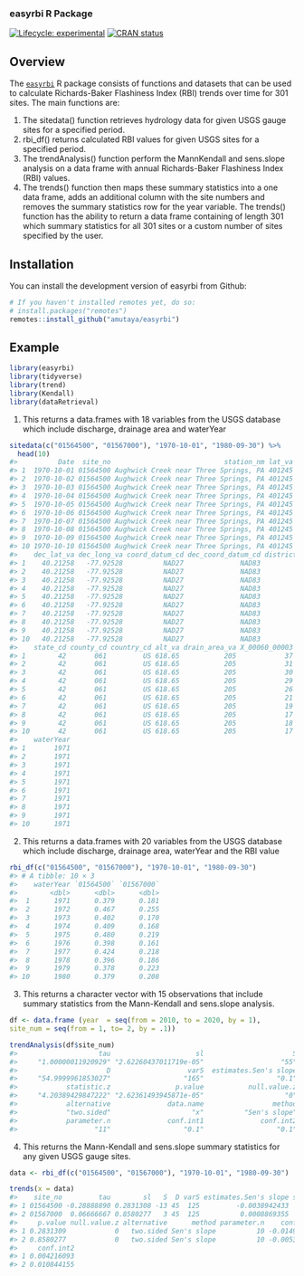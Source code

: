 
### easyrbi R Package

<!-- badges: start -->

[![Lifecycle:
experimental](https://img.shields.io/badge/lifecycle-experimental-orange.svg)](https://lifecycle.r-lib.org/articles/stages.html#experimental)
[![CRAN
status](https://www.r-pkg.org/badges/version/SDS270)](https://CRAN.R-project.org/package=SDS270)
<!-- badges: end -->

## Overview

The [`easyrbi`](https://github.com/amutaya/easyrbi) R package consists
of functions and datasets that can be used to calculate Richards-Baker
Flashiness Index (RBI) trends over time for 301 sites. The main
functions are:

1.  The sitedata() function retrieves hydrology data for given USGS
    gauge sites for a specified period.
2.  rbi\_df() returns calculated RBI values for given USGS sites for a
    specified period.
3.  The trendAnalysis() function perform the MannKendall and sens.slope
    analysis on a data frame with annual Richards-Baker Flashiness Index
    (RBI) values.
4.  The trends() function then maps these summary statistics into a one
    data frame, adds an additional column with the site numbers and
    removes the summary statistics row for the year variable. The
    trends() function has the ability to return a data frame containing
    of length 301 which summary statistics for all 301 sites or a custom
    number of sites specified by the user.

## Installation

You can install the development version of easyrbi from Github:

``` r
# If you haven't installed remotes yet, do so:
# install.packages("remotes")
remotes::install_github("amutaya/easyrbi")
```

## Example

``` r
library(easyrbi)
library(tidyverse)
library(trend)
library(Kendall)
library(dataRetrieval)
```

1.  This returns a data.frames with 18 variables from the USGS database
    which include discharge, drainage area and waterYear

``` r
sitedata(c("01564500", "01567000"), "1970-10-01", "1980-09-30") %>% 
  head(10)
#>          Date  site_no                            station_nm lat_va long_va
#> 1  1970-10-01 01564500 Aughwick Creek near Three Springs, PA 401245  775532
#> 2  1970-10-02 01564500 Aughwick Creek near Three Springs, PA 401245  775532
#> 3  1970-10-03 01564500 Aughwick Creek near Three Springs, PA 401245  775532
#> 4  1970-10-04 01564500 Aughwick Creek near Three Springs, PA 401245  775532
#> 5  1970-10-05 01564500 Aughwick Creek near Three Springs, PA 401245  775532
#> 6  1970-10-06 01564500 Aughwick Creek near Three Springs, PA 401245  775532
#> 7  1970-10-07 01564500 Aughwick Creek near Three Springs, PA 401245  775532
#> 8  1970-10-08 01564500 Aughwick Creek near Three Springs, PA 401245  775532
#> 9  1970-10-09 01564500 Aughwick Creek near Three Springs, PA 401245  775532
#> 10 1970-10-10 01564500 Aughwick Creek near Three Springs, PA 401245  775532
#>    dec_lat_va dec_long_va coord_datum_cd dec_coord_datum_cd district_cd
#> 1    40.21258   -77.92528          NAD27              NAD83          42
#> 2    40.21258   -77.92528          NAD27              NAD83          42
#> 3    40.21258   -77.92528          NAD27              NAD83          42
#> 4    40.21258   -77.92528          NAD27              NAD83          42
#> 5    40.21258   -77.92528          NAD27              NAD83          42
#> 6    40.21258   -77.92528          NAD27              NAD83          42
#> 7    40.21258   -77.92528          NAD27              NAD83          42
#> 8    40.21258   -77.92528          NAD27              NAD83          42
#> 9    40.21258   -77.92528          NAD27              NAD83          42
#> 10   40.21258   -77.92528          NAD27              NAD83          42
#>    state_cd county_cd country_cd alt_va drain_area_va X_00060_00003     mm_day
#> 1        42       061         US 618.65           205            37 0.17049387
#> 2        42       061         US 618.65           205            31 0.14284621
#> 3        42       061         US 618.65           205            30 0.13823827
#> 4        42       061         US 618.65           205            29 0.13363033
#> 5        42       061         US 618.65           205            26 0.11980650
#> 6        42       061         US 618.65           205            21 0.09676679
#> 7        42       061         US 618.65           205            19 0.08755090
#> 8        42       061         US 618.65           205            17 0.07833502
#> 9        42       061         US 618.65           205            18 0.08294296
#> 10       42       061         US 618.65           205            17 0.07833502
#>    waterYear
#> 1       1971
#> 2       1971
#> 3       1971
#> 4       1971
#> 5       1971
#> 6       1971
#> 7       1971
#> 8       1971
#> 9       1971
#> 10      1971
```

2.  This returns a data.frames with 20 variables from the USGS database
    which include discharge, drainage area, waterYear and the RBI value

``` r
rbi_df(c("01564500", "01567000"), "1970-10-01", "1980-09-30")
#> # A tibble: 10 × 3
#>    waterYear `01564500` `01567000`
#>        <dbl>      <dbl>      <dbl>
#>  1      1971      0.379      0.181
#>  2      1972      0.467      0.255
#>  3      1973      0.402      0.170
#>  4      1974      0.409      0.168
#>  5      1975      0.480      0.219
#>  6      1976      0.398      0.161
#>  7      1977      0.424      0.218
#>  8      1978      0.396      0.186
#>  9      1979      0.378      0.223
#> 10      1980      0.379      0.208
```

3.  This returns a character vector with 15 observations that include
    summary statistics from the Mann-Kendall and sens.slope analysis.

``` r
df <- data.frame (year  = seq(from = 2010, to = 2020, by = 1),
site_num = seq(from = 1, to= 2, by = .1))

trendAnalysis(df$site_num)
#>                    tau                     sl                      S 
#>     "1.00000011920929" "2.62260437011719e-05"                   "55" 
#>                      D                   varS  estimates.Sen's slope 
#>     "54.9999961853027"                  "165"                  "0.1" 
#>            statistic.z                p.value           null.value.z 
#>     "4.20389429847222" "2.62361493945871e-05"                    "0" 
#>            alternative              data.name                 method 
#>            "two.sided"                    "x"          "Sen's slope" 
#>            parameter.n              conf.int1              conf.int2 
#>                   "11"                  "0.1"                  "0.1"
```

4.  This returns the Mann-Kendall and sens.slope summary statistics for
    any given USGS gauge sites.

``` r
data <- rbi_df(c("01564500", "01567000"), "1970-10-01", "1980-09-30")

trends(x = data) 
#>    site_no         tau        sl   S  D varS estimates.Sen's slope statistic.z
#> 1 01564500 -0.28888890 0.2831308 -13 45  125         -0.0038942433  -1.0733126
#> 2 01567000  0.06666667 0.8580277   3 45  125          0.0008869355   0.1788854
#>     p.value null.value.z alternative      method parameter.n    conf.int1
#> 1 0.2831309            0   two.sided Sen's slope          10 -0.014949082
#> 2 0.8580277            0   two.sided Sen's slope          10 -0.005355905
#>     conf.int2
#> 1 0.004216093
#> 2 0.010844155
```
